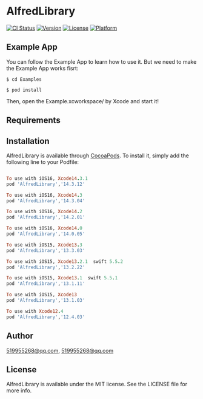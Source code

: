 # AlfredLibrary

[![CI Status](https://img.shields.io/travis/519955268@qq.com/AlfredLibrary.svg?style=flat)](https://travis-ci.org/519955268@qq.com/AlfredLibrary)
[![Version](https://img.shields.io/cocoapods/v/AlfredLibrary.svg?style=flat)](https://cocoapods.org/pods/AlfredLibrary)
[![License](https://img.shields.io/cocoapods/l/AlfredLibrary.svg?style=flat)](https://cocoapods.org/pods/AlfredLibrary)
[![Platform](https://img.shields.io/cocoapods/p/AlfredLibrary.svg?style=flat)](https://cocoapods.org/pods/AlfredLibrary)

## Example App

You can follow the Example App to learn how to use it. But we need to make the Example App works fisrt:
```
$ cd Examples

$ pod install

```
Then, open the Example.xcworkspace/ by Xcode and start it!

## Requirements

## Installation

AlfredLibrary is available through [CocoaPods](https://cocoapods.org). To install
it, simply add the following line to your Podfile:

```ruby

To use with iOS16, Xcode14.3.1
pod 'AlfredLibrary','14.3.12'

To use with iOS16, Xcode14.3
pod 'AlfredLibrary','14.3.04'

To use with iOS16, Xcode14.2
pod 'AlfredLibrary','14.2.01'

To use with iOS16, Xcode14.0
pod 'AlfredLibrary','14.0.05'

To use with iOS15, Xcode13.3
pod 'AlfredLibrary','13.3.03'

To use with iOS15, Xcode13.2.1  swift 5.5.2
pod 'AlfredLibrary','13.2.22'

To use with iOS15, Xcode13.1  swift 5.5.1
pod 'AlfredLibrary','13.1.11'

To use with iOS15, Xcode13
pod 'AlfredLibrary','13.1.03'

To use with Xcode12.4
pod 'AlfredLibrary','12.4.03'

```


## Author

519955268@qq.com, 519955268@qq.com

## License

AlfredLibrary is available under the MIT license. See the LICENSE file for more info.
